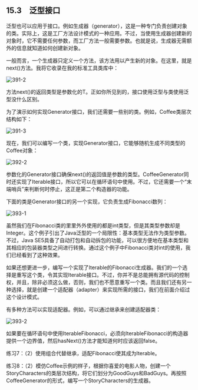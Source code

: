## 15.3　泛型接口

泛型也可以应用于接口。例如生成器（generator），这是一种专门负责创建对象的类。实际上，这是工厂方法设计模式的一种应用。不过，当使用生成器创建新的对象时，它不需要任何参数，而工厂方法一般需要参数。也就是说，生成器无需额外的信息就知道如何创建新对象。

一般而言，一个生成器只定义一个方法，该方法用以产生新的对象。在这里，就是next()方法。我将它收录在我的标准工具类库中：

![391-2](../Images/image03186.jpeg)

方法next()的返回类型是参数化的T。正如你所见到的，接口使用泛型与类使用泛型没什么区别。

为了演示如何实现Generator接口，我们还需要一些别的类。例如，Coffee类层次结构如下：

![391-3](../Images/image03187.jpeg)

现在，我们可以编写一个类，实现Generator<Coffee>接口，它能够随机生成不同类型的Coffee对象：

![392-2](../Images/image03188.jpeg)

参数化的Generator接口确保next()的返回值是参数的类型。CoffeeGenerator同时还实现了Iterable接口，所以它可以在循环语句中使用。不过，它还需要一个“末端哨兵”来判断何时停止，这正是第二个构造器的功能。

下面的类是Generator<T>接口的另一个实现，它负责生成Fibonacci数列：

![393-1](../Images/image03189.jpeg)

虽然我们在Fibonacci类的里里外外使用的都是int类型，但是其类型参数却是Integer。这个例子引出了Java泛型的一个局限性：基本类型无法作为类型参数。不过，Java SE5具备了自动打包和自动拆包的功能，可以很方便地在基本类型和其相应的包装器类型之间进行转换。通过这个例子中Fibonacci类对int的使用，我们已经看到了这种效果。

如果还想更进一步，编写一个实现了Iterable的Fibonacci生成器。我们的一个选择是重写这个类，令其实现Iterable接口。不过，你并不是总能拥有源代码的控制权，并且，除非必须这么做，否则，我们也不愿意重写一个类。而且我们还有另一种选择，就是创建一个适配器（adapter）来实现所需的接口，我们在前面介绍过这个设计模式。

有多种方法可以实现适配器。例如，可以通过继承来创建适配器类：

![393-2](../Images/image03190.jpeg)

如果要在循环语句中使用IterableFibonacci，必须向IterableFibonacci的构造器提供一个边界值，然后hasNext()方法才能知道何时应该返回false。

练习7：（2）使用组合代替继承，适配Fibonacci使其成为Iterable。

练习8：（2）模仿Coffee示例的样子，根据你喜爱的电影人物，创建一个StoryCharacters的类层次结构，将它们划分为GoodGuys和BadGuys。再按照CoffeeGenerator的形式，编写一个StoryCharacters的生成器。